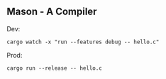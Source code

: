 ## Mason - A Compiler

Dev:

```
cargo watch -x "run --features debug -- hello.c"
```

Prod:

```
cargo run --release -- hello.c
```
